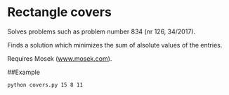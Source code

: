 # Rectangle covers

Solves problems such as problem number 834 (nr 126, 34/2017).

Finds a solution which minimizes the sum of alsolute values of the entries.

Requires Mosek (www.mosek.com).

##Example

```
python covers.py 15 8 11
```

